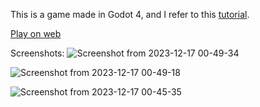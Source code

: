 This is a game made in Godot 4, and I refer to this [tutorial](https://www.youtube.com/watch?v=F0x8HPTPags&t=18s&ab_channel=%E4%B8%AD%E5%A4%AE%E5%89%B5%E9%81%8A).

[Play on web](https://jialong0209.github.io/hex-run/Web/HexRunWebVer.html)

Screenshots:
![Screenshot from 2023-12-17 00-49-34](https://github.com/JiaLong0209/hex-run/assets/96828269/b8d484ec-198a-4f9c-adab-622babe0f1a1)

![Screenshot from 2023-12-17 00-49-18](https://github.com/JiaLong0209/hex-run/assets/96828269/150e2eea-15ab-45cf-aabc-9791fe6c785d)

![Screenshot from 2023-12-17 00-45-35](https://github.com/JiaLong0209/hex-run/assets/96828269/7194fb02-d227-49e5-a24c-30b76bf05288)
